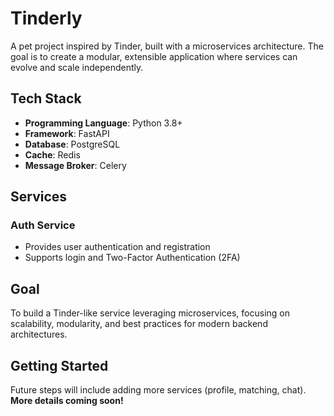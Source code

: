 # Tinderly

A pet project inspired by Tinder, built with a microservices architecture. The goal is to create a modular, extensible application where services can evolve and scale independently.

## Tech Stack

* **Programming Language**: Python 3.8+
* **Framework**: FastAPI
* **Database**: PostgreSQL
* **Cache**: Redis
* **Message Broker**: Celery

## Services

### Auth Service

* Provides user authentication and registration
* Supports login and Two-Factor Authentication (2FA)

## Goal

To build a Tinder-like service leveraging microservices, focusing on scalability, modularity, and best practices for modern backend architectures.

## Getting Started

Future steps will include adding more services (profile, matching, chat).
**More details coming soon!**
